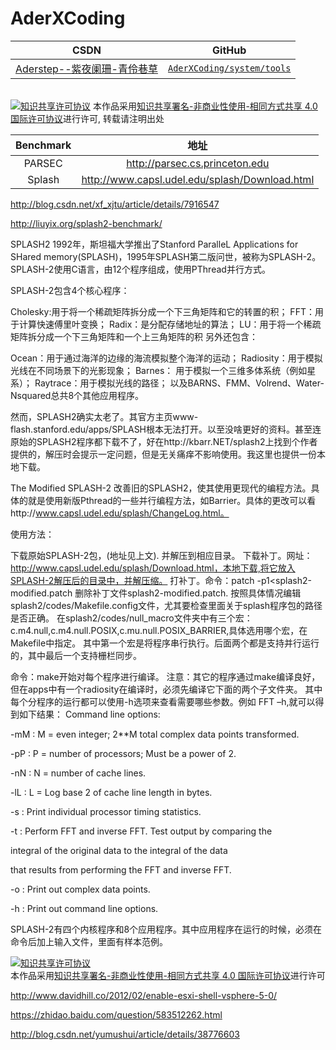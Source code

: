 AderXCoding
=======

| CSDN | GitHub |
|:----:|:------:|
| [Aderstep--紫夜阑珊-青伶巷草](http://blog.csdn.net/gatieme) | [`AderXCoding/system/tools`](https://github.com/gatieme/AderXCoding/tree/master/system/tools) |


<br>
<a rel="license" href="http://creativecommons.org/licenses/by-nc-sa/4.0/"><img alt="知识共享许可协议" style="border-width:0" src="https://i.creativecommons.org/l/by-nc-sa/4.0/88x31.png" /></a>
本作品采用<a rel="license" href="http://creativecommons.org/licenses/by-nc-sa/4.0/">知识共享署名-非商业性使用-相同方式共享 4.0 国际许可协议</a>进行许可, 转载请注明出处
<br>


| Benchmark | 地址 |
|:---------:|:---:|
| PARSEC | http://parsec.cs.princeton.edu |
| Splash | http://www.capsl.udel.edu/splash/Download.html |


http://blog.csdn.net/xf_xjtu/article/details/7916547

http://liuyix.org/splash2-benchmark/

SPLASH2
1992年，斯坦福大学推出了Stanford ParalleL Applications for SHared memory(SPLASH)，1995年SPLASH第二版问世，被称为SPLASH-2。SPLASH-2使用C语言，由12个程序组成，使用PThread并行方式。

SPLASH-2包含4个核心程序：

Cholesky:用于将一个稀疏矩阵拆分成一个下三角矩阵和它的转置的积；
FFT：用于计算快速傅里叶变换；
Radix：是分配存储地址的算法；
LU：用于将一个稀疏矩阵拆分成一个下三角矩阵和一个上三角矩阵的积
另外还包含：

Ocean：用于通过海洋的边缘的海流模拟整个海洋的运动；
Radiosity：用于模拟光线在不同场景下的光影现象；
Barnes： 用于模拟一个三维多体系统（例如星系）；
Raytrace：用于模拟光线的路径；
以及BARNS、FMM、Volrend、Water-Nsquared总共8个其他应用程序。

然而，SPLASH2确实太老了。其官方主页www-flash.stanford.edu/apps/SPLASH根本无法打开。以至没啥更好的资料。甚至连原始的SPLASH2程序都下载不了，好在http://kbarr.NET/splash2上找到个作者提供的，解压时会提示一定问题，但是无关痛痒不影响使用。我这里也提供一份本地下载。

 

The Modified SPLASH-2
改善旧的SPLASH2，使其使用更现代的编程方法。具体的就是使用新版Pthread的一些并行编程方法，如Barrier。具体的更改可以看http://www.capsl.udel.edu/splash/ChangeLog.html。

使用方法：

下载原始SPLASH-2包，(地址见上文). 并解压到相应目录。
下载补丁。网址：http://www.capsl.udel.edu/splash/Download.html，本地下载,将它放入SPLASH-2解压后的目录中，并解压缩。
打补丁。命令：patch -p1<splash2-modified.patch
删除补丁文件splash2-modified.patch.
按照具体情况编辑splash2/codes/Makefile.config文件，尤其要检查里面关于splash程序包的路径是否正确。
在splash2/codes/null_macro文件夹中有三个宏：c.m4.null,c.m4.null.POSIX,c.mu.null.POSIX_BARRIER,具体选用哪个宏，在Makefile中指定。
其中第一个宏是将程序串行执行。后面两个都是支持并行运行的，其中最后一个支持栅栏同步。

命令：make开始对每个程序进行编译。
注意：其它的程序通过make编译良好，但在apps中有一个radiosity在编译时，必须先编译它下面的两个子文件夹。
其中每个分程序的运行都可以使用-h选项来查看需要哪些参数。例如 FFT –h,就可以得到如下结果：
Command line options:                                                 

-mM : M = even integer; 2**M total complex data points transformed.  

-pP : P = number of processors; Must be a power of 2.                 

-nN : N = number of cache lines.                                    

-lL : L = Log base 2 of cache line length in bytes.                 

-s : Print individual processor timing statistics.                 

-t : Perform FFT and inverse FFT. Test output by comparing the    

integral of the original data to the integral of the data     

that results from performing the FFT and inverse FFT.        

-o : Print out complex data points.                               

-h : Print out command line options.        

SPLASH-2有四个内核程序和8个应用程序。其中应用程序在运行的时候，必须在命令后加上输入文件，里面有样本范例。





<a rel="license" href="http://creativecommons.org/licenses/by-nc-sa/4.0/"><img alt="知识共享许可协议" style="border-width:0" src="https://i.creativecommons.org/l/by-nc-sa/4.0/88x31.png" /></a>
<br>
本作品采用<a rel="license" href="http://creativecommons.org/licenses/by-nc-sa/4.0/">知识共享署名-非商业性使用-相同方式共享 4.0 国际许可协议</a>进行许可


http://www.davidhill.co/2012/02/enable-esxi-shell-vsphere-5-0/


https://zhidao.baidu.com/question/583512262.html

http://blog.csdn.net/yumushui/article/details/38776603